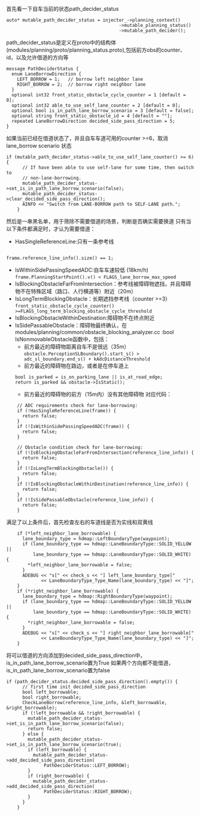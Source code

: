 
首先看一下自车当前的状态path_decider_status
```
auto* mutable_path_decider_status = injector_->planning_context()
                                          ->mutable_planning_status()
                                          ->mutable_path_decider();
```
path_decider_status是定义在proto中的结构体(modules/planning/proto/planning_status.proto),包括前方obs的counter、id，以及允许借道的方向等
```
message PathDeciderStatus {
  enum LaneBorrowDirection {
    LEFT_BORROW = 1;   // borrow left neighbor lane
    RIGHT_BORROW = 2;  // borrow right neighbor lane
  }
  optional int32 front_static_obstacle_cycle_counter = 1 [default = 0];
  optional int32 able_to_use_self_lane_counter = 2 [default = 0];
  optional bool is_in_path_lane_borrow_scenario = 3 [default = false];
  optional string front_static_obstacle_id = 4 [default = ""];
  repeated LaneBorrowDirection decided_side_pass_direction = 5;
}
```
如果当前已经在借道状态了，并且自车车道可用的counter >=6，取消lane_borrow scenario 状态
```
if (mutable_path_decider_status->able_to_use_self_lane_counter() >= 6) {
      // If have been able to use self-lane for some time, then switch to
      // non-lane-borrowing.
      mutable_path_decider_status->set_is_in_path_lane_borrow_scenario(false);
      mutable_path_decider_status->clear_decided_side_pass_direction();
      AINFO << "Switch from LANE-BORROW path to SELF-LANE path.";
    }
```
然后是一串黑名单，用于筛除不需要借道的场景，判断是否确实需要换道
只有当以下条件都满足时，才认为需要借道：
- HasSingleReferenceLine:只有一条参考线


```

```
`frame.reference_line_info().size() == 1;`
- IsWithinSidePassingSpeedADC:自车车速较低 (18km/h)
`frame.PlanningStartPoint().v() < FLAGS_lane_borrow_max_speed`
- IsBlockingObstacleFarFromIntersection：参考线被障碍物遮挡，并且障碍物不在特殊区域（路口、人行横道等）附近（20m）
- IsLongTermBlockingObstacle：长期遮挡参考线（counter >=3）
`front_static_obstacle_cycle_counter() >=FLAGS_long_term_blocking_obstacle_cycle_threshold`
- IsBlockingObstacleWithinDestination:障碍物不在终点附近
- IsSidePassableObstacle：障碍物最终确认，在modules/planning/common/obstacle_blocking_analyzer.cc :bool IsNonmovableObstacle函数中，包括：
    - 前方最近的障碍物距离自车不是很远（35m）
    `obstacle.PerceptionSLBoundary().start_s() > adc_sl_boundary.end_s() + kAdcDistanceThreshold`
    - 前方最近的障碍物在路边，或者是在停车道上
    ```
    bool is_parked = is_on_parking_lane || is_at_road_edge;
    return is_parked && obstacle->IsStatic();
    ```
    - 前方最近的障碍物的前方（15m内）没有其他障碍物
对应代码：
```
    // ADC requirements check for lane-borrowing:
    if (!HasSingleReferenceLine(frame)) {
      return false;
    }
    if (!IsWithinSidePassingSpeedADC(frame)) {
      return false;
    }

    // Obstacle condition check for lane-borrowing:
    if (!IsBlockingObstacleFarFromIntersection(reference_line_info)) {
      return false;
    }
    if (!IsLongTermBlockingObstacle()) {
      return false;
    }
    if (!IsBlockingObstacleWithinDestination(reference_line_info)) {
      return false;
    }
    if (!IsSidePassableObstacle(reference_line_info)) {
      return false;
    }
```

满足了以上条件后，首先检查左右的车道线是否为实线和双黄线
```
    if (*left_neighbor_lane_borrowable) {
      lane_boundary_type = hdmap::LeftBoundaryType(waypoint);
      if (lane_boundary_type == hdmap::LaneBoundaryType::SOLID_YELLOW ||
          lane_boundary_type == hdmap::LaneBoundaryType::SOLID_WHITE) {
        *left_neighbor_lane_borrowable = false;
      }
      ADEBUG << "s[" << check_s << "] left_lane_boundary_type["
             << LaneBoundaryType_Type_Name(lane_boundary_type) << "]";
    }
    if (*right_neighbor_lane_borrowable) {
      lane_boundary_type = hdmap::RightBoundaryType(waypoint);
      if (lane_boundary_type == hdmap::LaneBoundaryType::SOLID_YELLOW ||
          lane_boundary_type == hdmap::LaneBoundaryType::SOLID_WHITE) {
        *right_neighbor_lane_borrowable = false;
      }
      ADEBUG << "s[" << check_s << "] right_neighbor_lane_borrowable["
             << LaneBoundaryType_Type_Name(lane_boundary_type) << "]";
    }
```
将可以借道的方向添加到decided_side_pass_direction中，is_in_path_lane_borrow_scenario置为True
如果两个方向都不能借道，is_in_path_lane_borrow_scenario置为false
```
if (path_decider_status.decided_side_pass_direction().empty()) {
      // first time init decided_side_pass_direction
      bool left_borrowable;
      bool right_borrowable;
      CheckLaneBorrow(reference_line_info, &left_borrowable, &right_borrowable);
      if (!left_borrowable && !right_borrowable) {
        mutable_path_decider_status->set_is_in_path_lane_borrow_scenario(false);
        return false;
      } else {
        mutable_path_decider_status->set_is_in_path_lane_borrow_scenario(true);
        if (left_borrowable) {
          mutable_path_decider_status->add_decided_side_pass_direction(
              PathDeciderStatus::LEFT_BORROW);
        }
        if (right_borrowable) {
          mutable_path_decider_status->add_decided_side_pass_direction(
              PathDeciderStatus::RIGHT_BORROW);
        }
      }
    }
```